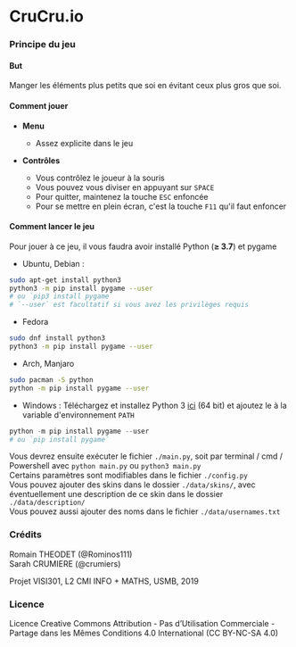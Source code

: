 # CruCru.io

### Principe du jeu

#### But

Manger les éléments plus petits que soi en évitant ceux plus gros que soi.

#### Comment jouer

* **Menu**
    * Assez explicite dans le jeu

* **Contrôles**
    * Vous contrôlez le joueur à la souris
    * Vous pouvez vous diviser en appuyant sur ```SPACE```
    * Pour quitter, maintenez la touche ```ESC``` enfoncée
    * Pour se mettre en plein écran, c'est la touche ```F11``` qu'il faut enfoncer

#### Comment lancer le jeu

Pour jouer à ce jeu, il vous faudra avoir installé Python (**≥ 3.7**) et pygame
* Ubuntu, Debian :
```Bash
sudo apt-get install python3
python3 -m pip install pygame --user
# ou `pip3 install pygame`
# `--user` est facultatif si vous avez les privilèges requis
```

* Fedora
```Bash
sudo dnf install python3
python3 -m pip install pygame --user
```

* Arch, Manjaro
```Bash
sudo pacman -S python
python -m pip install pygame --user
```

* Windows :
Téléchargez et installez Python 3 [ici](https://www.python.org/ftp/python/3.8.0/python-3.8.0-amd64.exe) (64 bit) et ajoutez le à la variable d'environnement ```PATH```
```Powershell
python -m pip install pygame --user
# ou `pip install pygame`
```

Vous devrez ensuite exécuter le fichier ```./main.py```, soit par terminal / cmd / Powershell avec ```python main.py``` ou ```python3 main.py``` <br />
Certains paramètres sont modifiables dans le fichier ```./config.py``` <br />
Vous pouvez ajouter des skins dans le dossier ```./data/skins/```, avec éventuellement une description de ce skin dans le dossier ```./data/description/```<br />
Vous pouvez aussi ajouter des noms dans le fichier ```./data/usernames.txt```

### Crédits

Romain THEODET (@Rominos111) <br />
Sarah CRUMIERE (@crumiers)

Projet VISI301, L2 CMI INFO + MATHS, USMB, 2019

### Licence

Licence Creative Commons Attribution - Pas d’Utilisation Commerciale - Partage dans les Mêmes Conditions 4.0 International (CC BY-NC-SA 4.0)  
